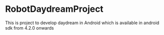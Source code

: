 RobotDaydreamProject
====================

This is project to develop daydream in Android which is available in android sdk from 4.2.0 onwards
